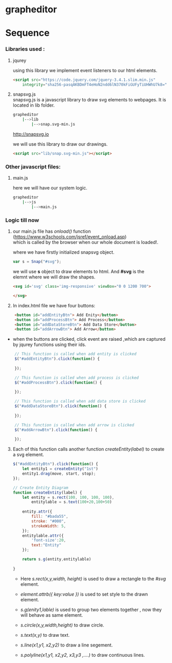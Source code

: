 # grapheditor
# Sequence
### Libraries used :
1. jqurey <br>

    using this library we implement event listeners to our html elements.
    
    ```html
    <script src="https://code.jquery.com/jquery-3.4.1.slim.min.js"
        integrity="sha256-pasqAKBDmFT4eHoN2ndd6lN370kFiGUFyTiUHWhU7k8=" crossorigin="anonymous"></script>
    ```

2. snapsvg.js <br>
    snapsvg.js is a javascript library to draw svg elements to webpages. It 
    is located in lib folder.

    ```bash
    grapheditor
        |-->lib
            |-->snap.svg-min.js
    ```
    http://snapsvg.io

    we will use this library to draw our drawings.
    ```html
    <script src="lib/snap.svg-min.js"></script>
    ```

### Other javascript files:

1.  main.js

    here we will have our system logic.
    ```bash
    grapheditor
        |-->js
            |-->main.js
    ```

### Logic till now

1. our main.js file has _onload()_ function (https://www.w3schools.com/jsref/event_onload.asp) <br>
which is called by the browser when our whole document is loaded!.<br>

    where we have firstly initialized snapsvg object.
    ```javascript
    var s = Snap("#svg");
    ```
    we will use __s__ object to draw elements to html. And __#svg__ is the<br>elemnt where we will draw the shapes.

    ```html
    <svg id='svg' class='img-responsive' viewBox="0 0 1200 700">

    </svg>
    ```


2. In index.html file we have four buttons:
```html
    <button id="addEntityBtn"> Add Enity</button>
    <button id="addProcessBtn"> Add Process</button>
    <button id="addDataStoreBtn"> Add Data Store</button>
    <button id="addArrowBtn"> Add Arrow</button>
```
* when the buttons are clicked, click event are raised ,which are captured by jqurey functions using their ids.

```javascript
    // This function is called when add entity is clicked
    $("#addEntityBtn").click(function() {
        
    });

    // This function is called when add process is clicked
    $("#addProcessBtn").click(function() {
        
    });

    // This function is called when add data store is clicked
    $("#addDataStoreBtn").click(function() {
        
    });

    // This function is called when add arrow is clicked
    $("#addArrowBtn").click(function() {
        
    });

```

3. Each of this function calls another function _createEntity(label)_ to create a svg element.

    ```javascript
    $("#addEntityBtn").click(function() {
        let entity1 = createEntity("1st")
        entity1.drag(move, start, stop);
    });

    // Create Entity Diagram
    function createEntity(label) {
        let entity = s.rect(100, 100, 100, 100),
            entitylable = s.text(100+20,100+50)
        
        entity.attr({
            fill: "#bada55",
            stroke: "#000",
            strokeWidth: 5,
        });
        entitylable.attr({
            'font-size':20,
            text:"Entity"
        });
    
        return s.g(entity,entitylable)
        
    }

    ```

    * Here _s.rect(x,y,width, height)_ is used to draw a rectangle to the _#svg_ element.
    * _element.attrb({ key:value })_ is used to set style to the drawn element.
    * _s.g(enity1,lable)_ is used to group two elements together , now they will behave as same element.

    * _s.circle(x,y,width,height)_ to draw circle.
    * _s.text(x,y)_ to draw text.
    * _s.line(x1,y1, x2,y2)_ to draw a line segement.
    * _s.polyline(x1,y1, x2,y2, x3,y3 ,....)_  to draw continuous lines.

